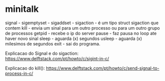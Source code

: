 # minitalk

signal -
sigemptyset -
sigaddset -
sigaction - é um tipo struct sigaction que contem 
kill - envia um sinal para um outro processo ou para um outro grupo de processos
getpid - recebe o ip do server
pause - faz pausa no loop ate haver novo sinal
sleep - aguarda (x) segundos
usleep - aguarda (x) milesimos de segundos
exit - sai do programa.

Explicacao do Signal e do sigaction:
https://www.delftstack.com/pt/howto/c/sigint-in-c/

Explicacao do kill():
https://www.delftstack.com/pt/howto/c/send-signal-to-process-in-c/

